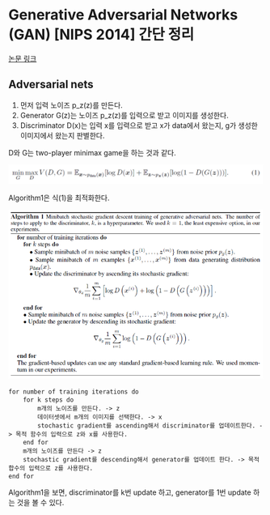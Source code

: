 # Generative Adversarial Networks (GAN) [NIPS 2014] 간단 정리

[논문 링크](https://arxiv.org/abs/1406.2661)

## Adversarial nets

1. 먼저 입력 노이즈 p_z(z)를 만든다.
2. Generator G(z)는 노이즈 p_z(z)를 입력으로 받고 이미지를 생성한다.  
3. Discriminator D(x)는 입력 x를 입력으로 받고 x가 data에서 왔는지, g가 생성한 이미지에서 왔는지 판별한다.

D와 G는 two-player minimax game을 하는 것과 같다.

<img src=".\loss_function.PNG" style="zoom:70%;" />

Algorithm1은 식(1)을 최적화한다.

![](.\algorithm1.PNG)

 

```
for number of training iterations do
    for k steps do
        m개의 노이즈를 만든다. -> z
        데이터셋에서 m개의 이미지를 선택한다. -> x
        stochastic gradient를 ascending해서 discriminator를 업데이트한다. -> 목적 함수의 입력으로 z와 x를 사용한다.
    end for
    m개의 노이즈를 만든다 -> z
    stochastic gradient를 descending해서 generator를 업데이트 한다. -> 목적 합수의 입력으로 z를 사용한다.
end for
```

Algorithm1을 보면, discriminator를 k번 update 하고, generator를 1번 update 하는 것을 볼 수 있다.

